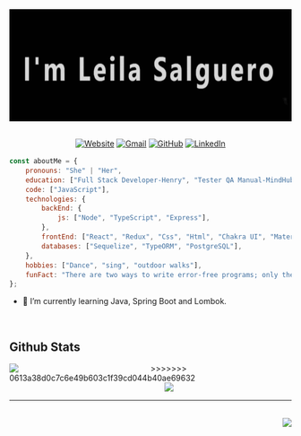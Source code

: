 <div align="center"> 
    <img align="center" style="height: 200px; width: 850px" src='./assets/imLeila.gif'></img>
</div>
   
<br/>  

<p align="center">
	<a href="https://leila-salguero.vercel.app/?vercelToolbarCode=79pKbrxOt9tKESs"><img src="https://img.icons8.com/bubbles/50/000000/web.png" alt="Website"/></a>
	<a href="mailto:leiisalguero@gmail.com"><img src="https://img.icons8.com/bubbles/50/000000/gmail.png" alt="Gmail"/></a>
	<a href="https://github.com/LeyAylen6"><img src="https://img.icons8.com/bubbles/50/000000/github.png" alt="GitHub"/></a>
	<a href="https://linkedin.com/in/leilaaylensalguero"><img src="https://img.icons8.com/bubbles/50/000000/linkedin.png" alt="LinkedIn"/></a>
</p>

```js
const aboutMe = {
    pronouns: "She" | "Her",
    education: ["Full Stack Developer-Henry", "Tester QA Manual-MindHub", "Chemical Technician-Longobardi"],
    code: ["JavaScript"],
    technologies: {
        backEnd: {
            js: ["Node", "TypeScript", "Express"],
        },
       	frontEnd: ["React", "Redux", "Css", "Html", "Chakra UI", "Material UI"],
        databases: ["Sequelize", "TypeORM", "PostgreSQL"],
    },
    hobbies: ["Dance", "sing", "outdoor walks"],
    funFact: "There are two ways to write error-free programs; only the third one works"
};
``` 

<!-- - 🔭 I’m currently working on [Github Profilinator](https://github.com/rishavanand/github-profilinator)   -->
  
- 🌱 I’m currently learning Java, Spring Boot and Lombok.

<br/> 

## Github Stats  

<div>
<img src="https://github-readme-stats.vercel.app/api?username=LeyAylen6&show_icons=true&count_private=true&hide_border=true" align="left" style="width: 50%"/>
>>>>>>> 0613a38d0c7c6e49b603c1f39cd044b40ae69632

<img src="https://github-readme-stats.vercel.app/api/top-langs/?username=LeyAylen6&hide_border=true&layout=compact" align="right" style="width: 45%" />
</div>

<br/> 

*** 
<br/> 

<div align="right">
	<img src="https://komarev.com/ghpvc/?username=LeyAylen6&&style=flat-square" />
</div>  
